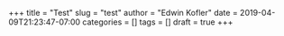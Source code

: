 +++
title = "Test"
slug = "test"
author = "Edwin Kofler"
date = 2019-04-09T21:23:47-07:00
categories = []
tags = []
draft = true
+++
